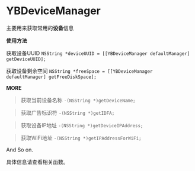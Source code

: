 # YBDeviceManager
主要用来获取常用的**设备**信息

**使用方法**

获取设备UUID
`NSString *deviceUUID = [[YBDeviceManager defaultManager] getDeviceUUID];`
    
获取设备剩余空间
`NSString *freeSpace = [[YBDeviceManager defaultManager] getFreeDiskSpace];`


**MORE**
> 获取当前设备名称
`-(NSString *)getDeviceName;`

> 获取广告标识符
`-(NSString *)getIDFA;`

> 获取设备IP地址
`-(NSString *)getDeviceIPAddress;`

> 获取WiFi地址
`-(NSString *)getIPAddressForWiFi;`

And So on.

具体信息请查看相关函数。
